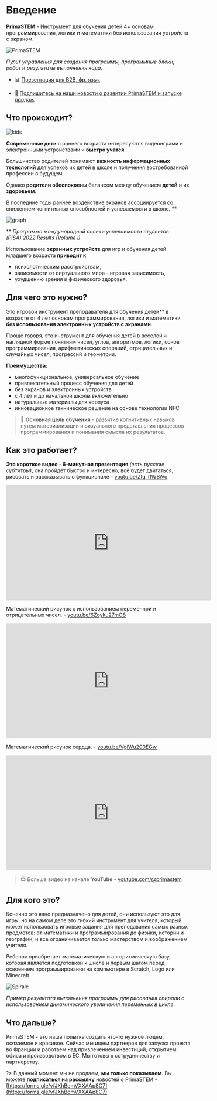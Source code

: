 # Введение

**PrimaSTEM** - Инструмент для обучения детей 4+ основам программирования, логики и математики без использования устройств с экраном.

![PrimaSTEM](images/main.jpeg)

*Пульт управления для создания программы, программные блоки, робот и результаты выполнения кода.*


- 📊 [Презентация для B2B, фр. язык](https://pitch.com/v/primastem_b2b_fr-w5yrm2)

- 🐞 [Подпишитесь на наши новости о развитии PrimaSTEM и запуске продаж](https://forms.gle/vfJXhBomVXXAAp8C7)


## Что происходит?

![kids](images/kids.png)

**Современные дети** с раннего возраста интересуются видеоиграми и электронными устройствами и **быстро учатся**.

Большинство родителей понимают **важность информационных технологий** для успехов их детей в школе и получения востребованной профессии в будущем.

Однако **родители обеспокоены** балансом между обучением **детей** и их **здоровьем**.

В последние годы раннее воздействие экранов ассоциируется со снижением когнитивных способностей и успеваемости в школе. **

![graph](images/graph.jpg)

** *Программа международной оценки успеваимости студентов (PISA) [2022 Results (Volume I)](https://www.oecd-ilibrary.org/education/pisa-2022-results-volume-i_53f23881-en)*

Использование **экранных устройств** для игр и обучения детей младшего возраста **приводит к**

- психологическим расстройствам,
- зависимости от виртуального мира - игровая зависимость,
- ухудшению зрения и физического здоровья.

## Для чего это нужно?

Это игровой инструмент преподавателя для обучения детей** в возрасте от 4 лет основам программирования, логики и математики **без использования электронных устройств с экранами**.

Проще говоря, это инструмент для обучения детей в веселой и наглядной форме понятиям чисел, углов,  алгоритмов, логики, основ программирования, арифметических операций, отрицательных и случайных чисел, прогрессий и геометрии.

**Преимущества:**

- многофункциональное, универсальное обучение
- привлекательный процесс обучения для детей
- без экранов и электронных устройств
- с 4 лет и до начальной школы включительно
- натуральные материалы для корпуса
- инновационное техническое решение на основе технологии NFC


> 🎯 **Основная цель обучения** - развитие когнитивных навыков путем материализации и визуального представления процессов программирования и понимания смысла их результатов.


## Как это работает?

**Это короткое видео - 6-минутная презентация** *(есть русские субтитры)*, она пройдёт быстро и интересно, всё будет двигаться, рисовать и рассказывать о функционале - [youtu.be/Ztq_I1WBiVo](https://youtu.be/Ztq_I1WBiVo)

<iframe width="560" height="315" src="https://www.youtube.com/embed/Ztq_I1WBiVo?si=ZNSLpsCC8WlPB671" title="YouTube video player" frameborder="0" allow="accelerometer; autoplay; clipboard-write; encrypted-media; gyroscope; picture-in-picture; web-share" referrerpolicy="strict-origin-when-cross-origin" allowfullscreen></iframe>

Математический рисунок с использованием переменной и отрицательных чисел. - [youtu.be/6Zoyku27mO8](https://youtu.be/6Zoyku27mO8) 

<iframe width="560" height="315" src="https://www.youtube.com/embed/6Zoyku27mO8?si=WYYMKyV7d768DI-D" title="YouTube video player" frameborder="0" allow="accelerometer; autoplay; clipboard-write; encrypted-media; gyroscope; picture-in-picture; web-share" referrerpolicy="strict-origin-when-cross-origin" allowfullscreen></iframe>

Математический рисунок сердца. - [youtu.be/VgiWu200EGw](https://youtu.be/VgiWu200EGw) 

<iframe width="560" height="315" src="https://www.youtube.com/embed/VgiWu200EGw?si=EiQKbP0egmZ2aXCa" title="YouTube video player" frameborder="0" allow="accelerometer; autoplay; clipboard-write; encrypted-media; gyroscope; picture-in-picture; web-share" referrerpolicy="strict-origin-when-cross-origin" allowfullscreen></iframe>

> 📺  Больше видео на канале **YouTube** -  [youtube.com/@primastem](https://www.youtube.com/@primastem)

## Для кого это?

Конечно это явно предназначено для детей, они используют это для игры, но на самом деле это гибкий инструмент для учителя, который может использовать игровые задания для преподавания самых разных предметов: от математики и программирования до физики, истории и географии, и все ограничивается только мастерством и воображением учителя.

Ребенок приобретает математическую и алгоритмическую базу, которая является подготовкой к школе и первым шагом перед освоением программирования на компьютере в Scratch, Logo или Minecraft.

![Spirale](images/robot_spiral.jpeg)

*Пример результата выполнения программы для рисования спирали с использованием динамического увеличения переменных в цикле.*

## Что дальше?

PrimaSTEM - это наша попытка создать что-то нужное людям, осязаемое и красивое.
Сейчас мы ищем партнеров для запуска проекта во Франции и работаем над привлечением инвестиций, открытием офиса и производством в ЕС. Мы готовы к сотрудничеству и партнерству.

?> В данный момент мы не продаем, **мы только показываем**. Вы можете **подписаться на рассылку** новостей о PrimaSTEM - [https://forms.gle/vfJXhBomVXXAAp8C7](https://forms.gle/vfJXhBomVXXAAp8C7)
